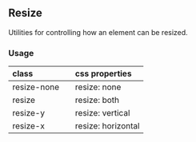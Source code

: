 ## Resize

Utilities for controlling how an element can be resized.

### Usage

| class |  | css properties |
|:--|:--|:--|
| resize-none |  | resize: none |
| resize |  | resize: both |
| resize-y |  | resize: vertical |
| resize-x |  | resize: horizontal |

